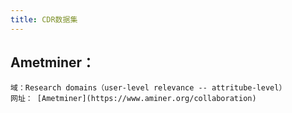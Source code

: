 ```yaml
---
title: CDR数据集
---
```


## Ametminer：
    域：Research domains（user-level relevance -- attritube-level）
    网址： [Ametminer](https://www.aminer.org/collaboration)
##
